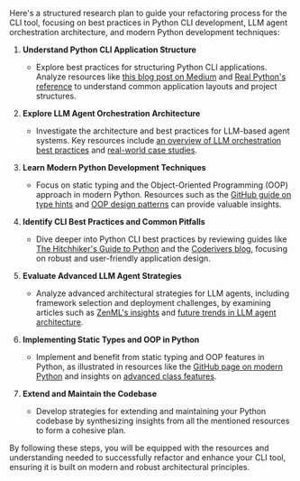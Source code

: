Here's a structured research plan to guide your refactoring process for the CLI tool, focusing on best practices in Python CLI development, LLM agent orchestration architecture, and modern Python development techniques:

1. **Understand Python CLI Application Structure**
   - Explore best practices for structuring Python CLI applications. Analyze resources like [this blog post on Medium](https://medium.com/@ernestwinata/best-practices-for-structuring-a-python-cli-application-1bc8f8a57369) and [Real Python's reference](https://realpython.com/python-application-layouts/) to understand common application layouts and project structures.

2. **Explore LLM Agent Orchestration Architecture**
   - Investigate the architecture and best practices for LLM-based agent systems. Key resources include [an overview of LLM orchestration best practices](https://verticalserve.medium.com/genai-llm-based-agents-architecture-best-practices-and-frameworks-6dba19d194fb) and [real-world case studies](https://www.zenml.io/blog/llm-agents-in-production-architectures-challenges-and-best-practices).

3. **Learn Modern Python Development Techniques**
   - Focus on static typing and the Object-Oriented Programming (OOP) approach in modern Python. Resources such as the [GitHub guide on type hints](https://github.com/panaverse/learn-modern-python) and [OOP design patterns](https://medium.com/@cautaerts/all-23-oop-software-design-patterns-with-examples-in-python-cac1d3f4f4d5) can provide valuable insights.

4. **Identify CLI Best Practices and Common Pitfalls**
   - Dive deeper into Python CLI best practices by reviewing guides like [The Hitchhiker's Guide to Python](https://docs.python-guide.org/scenarios/cli/) and the [Coderivers blog](https://coderivers.org/blog/cli-python/), focusing on robust and user-friendly application design.

5. **Evaluate Advanced LLM Agent Strategies**
   - Analyze advanced architectural strategies for LLM agents, including framework selection and deployment challenges, by examining articles such as [ZenML's insights](https://zenuml.com/blog/2024/07/23/2024/optimizing-llm-agents-production-architectural-guide) and [future trends in LLM agent architecture](https://orq.ai/blog/llm-orchestration).

6. **Implementing Static Types and OOP in Python**
   - Implement and benefit from static typing and OOP features in Python, as illustrated in resources like the [GitHub page on modern Python](https://github.com/octallium/modern-python-101) and insights on [advanced class features](https://medium.com/@ramanbazhanau/mastering-advanced-oop-concepts-in-python-advanced-class-features-a8790fa2b5a2).

7. **Extend and Maintain the Codebase**
   - Develop strategies for extending and maintaining your Python codebase by synthesizing insights from all the mentioned resources to form a cohesive plan.


By following these steps, you will be equipped with the resources and understanding needed to successfully refactor and enhance your CLI tool, ensuring it is built on modern and robust architectural principles.